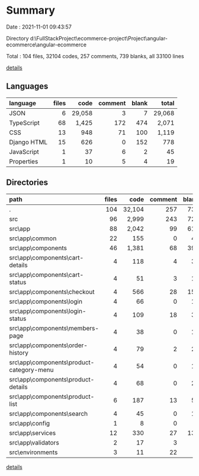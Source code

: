 # Summary

Date : 2021-11-01 09:43:57

Directory d:\FullStackProject\ecommerce-project\Project\angular-ecommerce\angular-ecommerce

Total : 104 files,  32104 codes, 257 comments, 739 blanks, all 33100 lines

[details](details.md)

## Languages
| language | files | code | comment | blank | total |
| :--- | ---: | ---: | ---: | ---: | ---: |
| JSON | 6 | 29,058 | 3 | 7 | 29,068 |
| TypeScript | 68 | 1,425 | 172 | 474 | 2,071 |
| CSS | 13 | 948 | 71 | 100 | 1,119 |
| Django HTML | 15 | 626 | 0 | 152 | 778 |
| JavaScript | 1 | 37 | 6 | 2 | 45 |
| Properties | 1 | 10 | 5 | 4 | 19 |

## Directories
| path | files | code | comment | blank | total |
| :--- | ---: | ---: | ---: | ---: | ---: |
| . | 104 | 32,104 | 257 | 739 | 33,100 |
| src | 96 | 2,999 | 243 | 726 | 3,968 |
| src\app | 88 | 2,042 | 99 | 617 | 2,758 |
| src\app\common | 22 | 155 | 0 | 47 | 202 |
| src\app\components | 46 | 1,381 | 68 | 395 | 1,844 |
| src\app\components\cart-details | 4 | 118 | 4 | 31 | 153 |
| src\app\components\cart-status | 4 | 51 | 3 | 15 | 69 |
| src\app\components\checkout | 4 | 566 | 28 | 151 | 745 |
| src\app\components\login | 4 | 66 | 0 | 16 | 82 |
| src\app\components\login-status | 4 | 109 | 18 | 31 | 158 |
| src\app\components\members-page | 4 | 38 | 0 | 16 | 54 |
| src\app\components\order-history | 4 | 79 | 2 | 23 | 104 |
| src\app\components\product-category-menu | 4 | 54 | 0 | 16 | 70 |
| src\app\components\product-details | 4 | 68 | 0 | 25 | 93 |
| src\app\components\product-list | 6 | 187 | 13 | 56 | 256 |
| src\app\components\search | 4 | 45 | 0 | 15 | 60 |
| src\app\config | 1 | 8 | 0 | 3 | 11 |
| src\app\services | 12 | 330 | 27 | 135 | 492 |
| src\app\validators | 2 | 17 | 3 | 8 | 28 |
| src\environments | 3 | 11 | 22 | 7 | 40 |

[details](details.md)